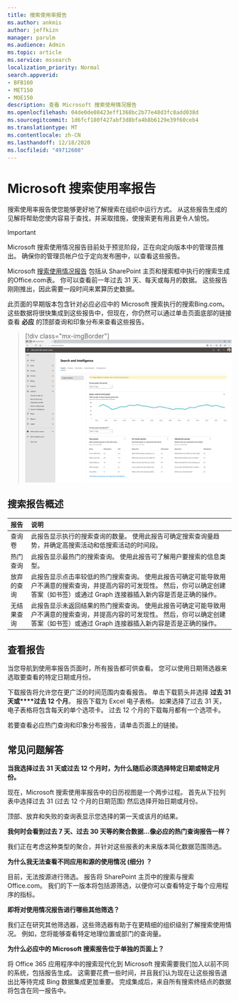 ```yaml
---
title: 搜索使用率报告
ms.author: ankmis
author: jeffkizn
manager: parulm
ms.audience: Admin
ms.topic: article
ms.service: mssearch
localization_priority: Normal
search.appverid:
- BFB160
- MET150
- MOE150
description: 查看 Microsoft 搜索使用情况报告
ms.openlocfilehash: 04de0de08423eff1368bc2b77e48d3fc8add038d
ms.sourcegitcommit: 1d6fcf180f427abf3d8bfa4b8b6129e39f60ceb4
ms.translationtype: MT
ms.contentlocale: zh-CN
ms.lasthandoff: 12/18/2020
ms.locfileid: "49712608"
---
```

# <a name="microsoft-search-usage-reports"></a>Microsoft 搜索使用率报告

搜索使用率报告使您能够更好地了解搜索在组织中运行方式。 从这些报告生成的见解将帮助您使内容易于查找，[](https://docs.microsoft.com/microsoftsearch/make-content-easy-to-find)并采取措施，使搜索更有用且更令人愉悦。

> [!IMPORTANT]
> Microsoft 搜索使用情况报告目前处于预览阶段，正在向定向版本中的管理员推出。 确保你的管理员帐户位于定向发布圈中，以查看这些报告。

Microsoft [搜索使用情况报告](https://admin.microsoft.com/Adminportal/Home?#/MicrosoftSearch/insights) 包括从 SharePoint 主页和搜索框中执行的搜索生成的Office.com表。 你可以查看前一年过去 31 天、每天或每月的数据。 这些报告刚刚推出，因此需要一段时间来累算历史数据。

此页面的早期版本包含针对必应必应中的 Microsoft 搜索执行的搜索Bing.com。 这些数据将很快集成到这些报告中，但现在，你仍然可以通过单击页面底部的链接查看 **必应** 的顶部查询和印象分布来查看这些报告。

> [!div class="mx-imgBorder"]
> ![搜索使用率报告仪表板](media/usage-reports/usage_reports_v2.png)


## <a name="overview-of-search-reports"></a>搜索报告概述

| 报告 | 说明 |
|:-----|:-----|
|查询卷|此报告显示执行的搜索查询的数量。 使用此报告可确定搜索查询量趋势，并确定高搜索活动和低搜索活动的时间段。|
|热门查询|此报告显示最热门的搜索查询。 使用此报告可了解用户要搜索的信息类型。|
|放弃的查询|此报告显示点击率较低的热门搜索查询。 使用此报告可确定可能导致用户不满意的搜索查询，并提高内容的可发现性。 然后，你可以确定创建答案（如书签）或通过 Graph 连接器插入新内容是否是正确的操作。|
|无结果查询|此报告显示未返回结果的热门搜索查询。 使用此报告可确定可能导致用户不满意的搜索查询，并提高内容的可发现性。 然后，你可以确定创建答案（如书签）或通过 Graph 连接器插入新内容是否是正确的操作。|

## <a name="viewing-reports"></a>查看报告

当您导航到使用率报告页面时，所有报告都可供查看。 您可以使用日期筛选器来选取要查看的特定日期或月份。

下载报告将允许您在更广泛的时间范围内查看报告。 单击下载箭头并选择 **过去 31 天或****过去 12 个月**。 报告下载为 Excel 电子表格。 如果选择了过去 31 天，电子表格将包含每天的单个选项卡。 过去 12 个月的下载每月都有一个选项卡。

若要查看必应热门查询和印象分布报告，请单击页面上的链接。

## <a name="frequently-asked-questions"></a>常见问题解答

**当我选择过去 31 天或过去 12 个月时，为什么随后必须选择特定日期或特定月份。**

现在，Microsoft 搜索使用率报告中的日历视图是一个两步过程。 首先从下拉列表中选择过去 31 (过去 12 个月的日期范围) 然后选择开始日期或月份。

顶部、放弃和失败的查询表显示您选择的第一天或该月的结果。

**我何时会看到过去 7 天、过去 30 天等的聚合数据...像必应的热门查询报告一样？**

我们正在考虑这种类型的聚合，并针对这些报表的未来版本简化数据范围筛选。

**为什么我无法查看不同应用和源的使用情况 (细分) ？**

目前，无法按源进行筛选。 报告将 SharePoint 主页中的搜索与搜索Office.com。 我们的下一版本将包括源筛选，以便你可以查看特定于每个应用程序的指标。

**即将对使用情况报告进行哪些其他筛选？**

我们正在研究其他筛选器，这些筛选器有助于在更精细的组织级别了解搜索使用情况。 例如，您将能够查看特定地理位置或部门的查询量。

**为什么必应中的 Microsoft 搜索报告位于单独的页面上？**

将 Office 365 应用程序中的搜索现代化到 Microsoft 搜索需要我们加入以前不同的系统，包括报告生成。 这需要花费一些时间，并且我们认为现在让这些报告退出比等待完成 Bing 数据集成更加重要。 完成集成后，来自所有搜索终结点的数据将包含在同一报告中。
